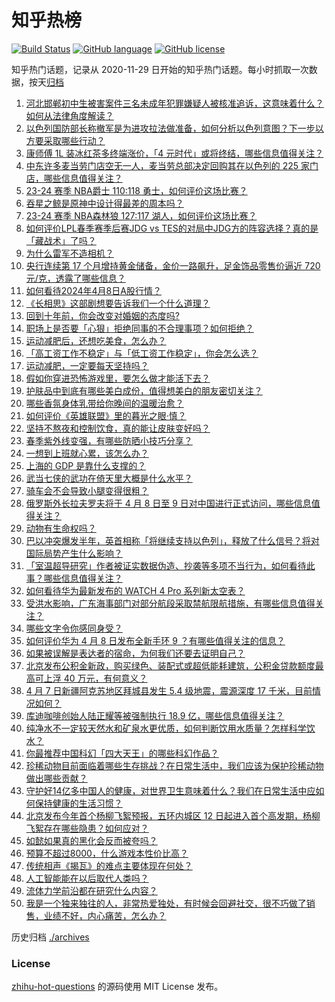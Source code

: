 # 知乎热榜
[![Build Status](https://github.com/ToWeLong/zhihu-hot-questions/workflows/CI/badge.svg)](https://github.com/ToWeLong/zhihu-hot-questions/actions)
[![GitHub language](https://img.shields.io/badge/language-golang-orange.svg)](https://golang.org/)
[![GitHub license](https://img.shields.io/github/license/ToWeLong/zhihu-hot-questions)](https://github.com/ToWeLong/zhihu-hot-questions/blob/main/LICENSE)

知乎热门话题，记录从 2020-11-29 日开始的知乎热门话题。每小时抓取一次数据，按天[归档](./archives)

<!-- BEGIN -->

1. [河北邯郸初中生被害案件三名未成年犯罪嫌疑人被核准追诉，这意味着什么？如何从法律角度解读？](https://www.zhihu.com/question/652177735)
1. [以色列国防部长称撤军是为进攻拉法做准备，如何分析以色列意图？下一步以方要采取哪些行动？](https://www.zhihu.com/question/652180567)
1. [康师傅 1L 装冰红茶多终端涨价，「4 元时代」或将终结，哪些信息值得关注？](https://www.zhihu.com/question/652030635)
1. [中东许多麦当劳门店空无一人，麦当劳总部决定回购其在以色列的 225 家门店，哪些信息值得关注？](https://www.zhihu.com/question/652173682)
1. [23-24 赛季 NBA爵士 110:118 勇士，如何评价这场比赛？](https://www.zhihu.com/question/652166024)
1. [吞星之鲸是原神中设计得最差的周本吗？](https://www.zhihu.com/question/652043852)
1. [23-24 赛季 NBA森林狼 127:117 湖人，如何评价这场比赛？](https://www.zhihu.com/question/652173636)
1. [如何评价LPL春季赛季后赛JDG vs TES的对局中JDG方的阵容选择？真的是「藏战术」了吗？](https://www.zhihu.com/question/652183049)
1. [为什么雷军不造相机？](https://www.zhihu.com/question/651926274)
1. [央行连续第 17 个月增持黄金储备，金价一路飙升，足金饰品零售价逼近 720 元/克，透露了哪些信息？](https://www.zhihu.com/question/652088407)
1. [如何看待2024年4月8日A股行情？](https://www.zhihu.com/question/651441448)
1. [《长相思》这部剧想要告诉我们一个什么道理？](https://www.zhihu.com/question/648465255)
1. [回到十年前，你会改变对婚姻的态度吗?](https://www.zhihu.com/question/652189036)
1. [职场上是否要「心狠」拒绝同事的不合理事项？如何拒绝？](https://www.zhihu.com/question/651543724)
1. [运动减肥后，还想吃美食，怎么办？](https://www.zhihu.com/question/652195181)
1. [「高工资工作不稳定」与「低工资工作稳定」，你会怎么选？](https://www.zhihu.com/question/651519210)
1. [运动减肥，一定要每天坚持吗？](https://www.zhihu.com/question/651747589)
1. [假如你穿进恐怖游戏里，要怎么做才能活下去？](https://www.zhihu.com/question/647207882)
1. [护肤品中到底有哪些美白成份，值得想美白的朋友密切关注？](https://www.zhihu.com/question/650498755)
1. [哪些香氛身体乳带给你晚间的温暖治愈？](https://www.zhihu.com/question/646339562)
1. [如何评价《英雄联盟》里的暮光之眼·慎？](https://www.zhihu.com/question/269767725)
1. [坚持不熬夜和控制饮食，真的能让皮肤变好吗？](https://www.zhihu.com/question/648442966)
1. [春季紫外线变强，有哪些防晒小技巧分享？](https://www.zhihu.com/question/648442849)
1. [一想到上班就心累，该怎么办？](https://www.zhihu.com/question/652185171)
1. [上海的 GDP 是靠什么支撑的？](https://www.zhihu.com/question/27689443)
1. [武当七侠的武功在倚天里大概是什么水平？](https://www.zhihu.com/question/34090971)
1. [骑车会不会导致小腿变得很粗？](https://www.zhihu.com/question/651963110)
1. [俄罗斯外长拉夫罗夫将于 4 月 8 日至 9 日对中国进行正式访问，哪些信息值得关注？](https://www.zhihu.com/question/652071249)
1. [动物有生命权吗？](https://www.zhihu.com/question/645973863)
1. [巴以冲突爆发半年，英首相称「将继续支持以色列」，释放了什么信号？将对国际局势产生什么影响？](https://www.zhihu.com/question/652012443)
1. [「室温超导研究」作者被证实数据伪造、抄袭等多项不当行为，如何看待此事？哪些信息值得关注？](https://www.zhihu.com/question/652081235)
1. [如何看待华为最新发布的 WATCH 4 Pro 系列新太空表？](https://www.zhihu.com/question/652169333)
1. [受洪水影响，广东海事部门对部分航段采取禁航限航措施，有哪些信息值得关注？](https://www.zhihu.com/question/652105612)
1. [哪些文字令你感同身受？](https://www.zhihu.com/question/651626645)
1. [如何评价华为 4 月 8 日发布全新手环 9 ？有哪些值得关注的信息？](https://www.zhihu.com/question/652173586)
1. [如果被误解是表达者的宿命，为何我们还要去证明自己？](https://www.zhihu.com/question/650357364)
1. [北京发布公积金新政，购买绿色、装配式或超低能耗建筑，公积金贷款额度最高可上浮 40 万元，有何意义？](https://www.zhihu.com/question/652171633)
1. [4 月 7 日新疆阿克苏地区拜城县发生 5.4 级地震，震源深度 17 千米，目前情况如何？](https://www.zhihu.com/question/652082190)
1. [库迪咖啡创始人陆正耀等被强制执行 18.9 亿，哪些信息值得关注？](https://www.zhihu.com/question/652077457)
1. [纯净水不一定较天然水和矿泉水更优质，如何判断饮用水质量？怎样科学饮水？](https://www.zhihu.com/question/651139390)
1. [你最推荐中国科幻「四大天王」的哪些科幻作品？](https://www.zhihu.com/question/651188554)
1. [珍稀动物目前面临着哪些生存挑战？在日常生活中，我们应该为保护珍稀动物做出哪些贡献？](https://www.zhihu.com/question/652183372)
1. [守护好14亿多中国人的健康，对世界卫生意味着什么？我们在日常生活中应如何保持健康的生活习惯？](https://www.zhihu.com/question/652062757)
1. [北京发布今年首个杨柳飞絮预报，五环内城区 12 日起进入首个高发期，杨柳飞絮存在哪些隐患？如何应对？](https://www.zhihu.com/question/652011248)
1. [如懿如果真的黑化会反而被夸吗？](https://www.zhihu.com/question/652026815)
1. [预算不超过8000，什么游戏本性价比高？](https://www.zhihu.com/question/648202242)
1. [传统相声《揭瓦》的难点主要体现在何处？](https://www.zhihu.com/question/648537959)
1. [人工智能能在以后取代人类吗？](https://www.zhihu.com/question/652168160)
1. [流体力学前沿都在研究什么内容？](https://www.zhihu.com/question/455696504)
1. [我是一个独来独往的人，非常热爱独处，有时候会回避社交，很不巧做了销售，业绩不好，内心痛苦，怎么办？](https://www.zhihu.com/question/651571106)

<!-- END -->

历史归档 [./archives](./archives)


### License
[zhihu-hot-questions](https://github.com/towelong/zhihu-hot-questions) 的源码使用 MIT License 发布。